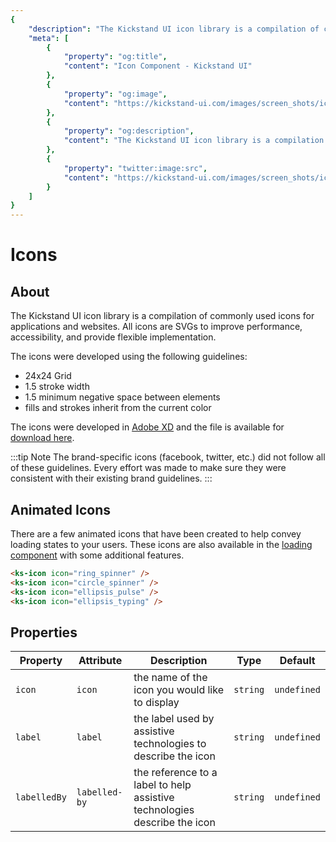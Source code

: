 ```yaml
---
{
    "description": "The Kickstand UI icon library is a compilation of commonly used icons for applications and websites.",
    "meta": [
        {
            "property": "og:title",
            "content": "Icon Component - Kickstand UI"
        },
        {
            "property": "og:image",
            "content": "https://kickstand-ui.com/images/screen_shots/icons.png"
        },
        {
            "property": "og:description",
            "content": "The Kickstand UI icon library is a compilation of commonly used icons for applications and websites."
        },
        {
            "property": "twitter:image:src",
            "content": "https://kickstand-ui.com/images/screen_shots/icons.png"
        }
    ]
}
---
```


# Icons

<IconsFilter />

## About

The Kickstand UI icon library is a compilation of commonly used icons for applications and websites. All icons are SVGs to improve performance, accessibility, and provide flexible implementation.

The icons were developed using the following guidelines:

- 24x24 Grid
- 1.5 stroke width
- 1.5 minimum negative space between elements
- fills and strokes inherit from the current color

The icons were developed in [Adobe XD](https://www.adobe.com/products/xd.html) and the file is available for [download here](https://github.com/break-stuff/kickstand-ui/blob/master/kickstand-ui_icons.xd).

:::tip Note
The brand-specific icons (facebook, twitter, etc.) did not follow all of these guidelines. Every effort was made to make sure they were consistent with their existing brand guidelines.
:::

## Animated Icons

There are a few animated icons that have been created to help convey loading states to your users. These icons are also available in the [loading component](./loading.md) with some additional features.

<div class="my-xl text-lg">
    <ks-icon icon="ring_spinner" class="mr-lg" />
    <ks-icon icon="circle_spinner" class="mr-lg" />
    <ks-icon icon="ellipsis_pulse" class="mr-lg" />
    <ks-icon icon="ellipsis_typing" class="mr-lg" />
</div>

```html
<ks-icon icon="ring_spinner" />
<ks-icon icon="circle_spinner" />
<ks-icon icon="ellipsis_pulse" />
<ks-icon icon="ellipsis_typing" />
```

## Properties

| Property | Attribute | Description | Type     | Default     |
| -------- | --------- | ----------- | -------- | ----------- |
| `icon`   | `icon`    | the name of the icon you would like to display            | `string` | `undefined` |
| `label`      | `label`       | the label used by assistive technologies to describe the icon | `string` | `undefined` |
| `labelledBy` | `labelled-by` | the reference to a label to help assistive technologies describe the icon            | `string` | `undefined` |
